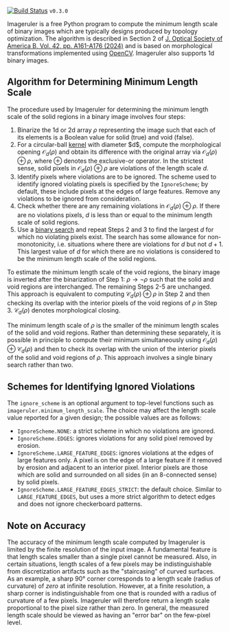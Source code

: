 [![Build Status](https://github.com/NanoComp/imageruler/workflows/CI/badge.svg)](https://github.com/NanoComp/imageruler/actions)
`v0.3.0`

Imageruler is a free Python program to compute the minimum length scale of binary images which are typically designs produced by topology optimization. The algorithm is described in Section 2 of [J. Optical Society of America B, Vol. 42, pp. A161-A176 (2024)](https://opg.optica.org/josab/abstract.cfm?uri=josab-41-2-A161) and is based on morphological transformations implemented using [OpenCV](https://github.com/opencv/opencv). Imageruler also supports 1d binary images.

## Algorithm for Determining Minimum Length Scale

The procedure used by Imageruler for determining the minimum length scale of the solid regions in a binary image involves four steps:

1. Binarize the 1d or 2d array $\rho$ representing the image such that each of its elements is a Boolean value for solid (true) and void (false).
2. For a circular-ball [kernel](https://en.wikipedia.org/wiki/Kernel_(image_processing)) with diameter $d$, compute the morphological opening $\mathcal{O}_d(\rho)$ and obtain its difference with the original array via $\mathcal{O}_d(\rho) \oplus \rho$, where $\oplus$ denotes the exclusive-or operator. In the strictest sense, solid pixels in $\mathcal{O}_d(\rho) \oplus \rho$ are violations of the length scale $d$.
3. Identify pixels where violations are to be ignored. The scheme used to identify ignored violating pixels is specified by the `IgnoreScheme`; by default, these include pixels at the edges of large features. Remove any violations to be ignored from consideration.
4. Check whether there are any remaining violations in $\mathcal{O}_d(\rho) \oplus \rho$. If there are no violations pixels, $d$ is less than or equal to the minimum length scale of solid regions.
5. Use a [binary search](https://en.wikipedia.org/wiki/Binary_search_algorithm) and repeat Steps 2 and 3 to find the largest $d$ for which no violating pixels exist. The search has some allowance for non-monotonicity, i.e. situations where there are violations for $d$ but not $d + 1$. This largest value of $d$ for which there are no violations is considered to be the minimum length scale of the solid regions.

To estimate the minimum length scale of the void regions, the binary image is inverted after the binarization of Step 1: $\rho \rightarrow \neg \rho$ such that the solid and void regions are interchanged. The remaining Steps 2-5 are unchanged. This approach is equivalent to computing $\mathcal{C}_d(\rho) \oplus \rho$ in Step 2 and then checking its overlap with the interior pixels of the void regions of $\rho$ in Step 3. $\mathcal{C}_d(\rho)$ denotes morphological closing.

The minimum length scale of $\rho$ is the smaller of the minimum length scales of the solid and void regions. Rather than determining these separately, it is possible in principle to compute their minimum simultaneously using $\mathcal{O}_d(\rho) \oplus \mathcal{C}_d(\rho)$ and then to check its overlap with the union of the interior pixels of the solid and void regions of $\rho$. This approach involves a single binary search rather than two.

## Schemes for Identifying Ignored Violations
The `ignore_scheme` is an optional argument to top-level functions such as `imageruler.minimum_length_scale`. The choice may affect the length scale value reported for a given design; the possible values are as follows:

- `IgnoreScheme.NONE`: a strict scheme in which no violations are ignored.
- `IgnoreScheme.EDGES`: ignores violations for any solid pixel removed by erosion.
- `IgnoreScheme.LARGE_FEATURE_EDGES`: ignores violations at the edges of large features only. A pixel is on the edge of a large feature if it removed by erosion and adjacent to an interior pixel. Interior pixels are those which are solid and surrounded on all sides (in an 8-connected sense) by solid pixels.
- `IgnoreScheme.LARGE_FEATURE_EDGES_STRICT`: the default choice. Similar to `LARGE_FEATURE_EDGES`, but uses a more strict algorithm to detect edges and does not ignore checkerboard patterns.

## Note on Accuracy

The accuracy of the minimum length scale computed by Imageruler is limited by the finite resolution of the input image. A fundamental feature is that length scales smaller than a single pixel cannot be measured. Also, in certain situations, length scales of a few pixels may be indistinguishable from discretization artifacts such as the "staircasing" of curved surfaces. As an example, a sharp 90° corner corresponds to a length scale (radius of curvature) of *zero* at infinite resolution. However, at a finite resolution, a sharp corner is indistinguishable from one that is rounded with a radius of curvature of a few pixels. Imageruler will therefore return a length scale proportional to the pixel size rather than zero. In general, the measured length scale should be viewed as having an "error bar" on the few-pixel level.
